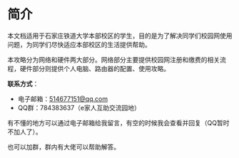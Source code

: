 # 简介

本文档适用于石家庄铁道大学本部校区的学生，目的是为了解决同学们校园网使用问题，为同学们尽快适应本部校区的生活提供帮助。

本攻略分为网络和硬件两大部分。网络部分主要提供校园网注册和缴费的相关流程，硬件部分则提供个人电脑、路由器的配置、使用攻略。



**联系方式**：

- 电子邮箱：514677151@qq.com
- QQ群：784383637（e家人互助交流园地）

有不懂的地方可以通过电子邮箱给我留言，有空的时候我会查看并回复（QQ暂时不加人了）。

也可以加群，群内有大佬可以帮助解答。


<link rel="stylesheet" href="https://cdn.jsdelivr.net/npm/gitalk@1/dist/gitalk.css">

<script src="https://cdn.jsdelivr.net/npm/gitalk@1/dist/gitalk.min.js"></script>

<div id="gitalk-container"></div>

<script>
    const gitalk = new Gitalk({
        clientID: "f997f0370566fec3278e",
        clientSecret: "9e3d0c4c8706ad459f8b15a41e489c4f76525b51",
        repo: "CampusNetworkForSTDU",
        owner: "Dreammer12138",
        admin: ['Dreammer12138'],
        id: location.pathname
    });
    gitalk.render('gitalk-container');
</script>